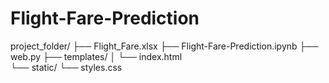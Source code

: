 # Flight-Fare-Prediction
project_folder/
├── Flight_Fare.xlsx
├── Flight-Fare-Prediction.ipynb
├── web.py
├── templates/
│   └── index.html   
└── static/
        └── styles.css
